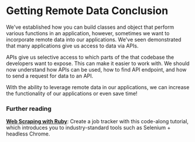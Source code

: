 # Getting Remote Data Conclusion

We've established how you can build classes and object that perform various
functions in an application, however, sometimes we want to incorporate remote
data into our applications. We've seen demonstrated that many applications give
us access to data via APIs.

APIs give us selective access to which parts of the that codebase the developers
want to expose. This can make it easier to work with. We should now understand
how APIs can be used, how to find API endpoint, and how to send a request for
data to an API.

With the ability to leverage remote data in our applications, we can increase
the functionality of our applications or even save time!

### Further reading
**[Web Scraping with Ruby](https://www.scrapingbee.com/blog/web-scraping-ruby/)**: Create a job tracker with this code-along tutorial, which introduces you to industry-standard tools such as Selenium + headless Chrome.
